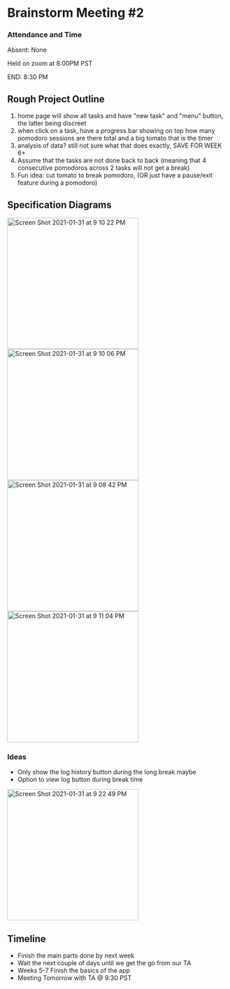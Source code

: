 # Brainstorm Meeting #2

### Attendance and Time
Absent: None 

Held on zoom at 8:00PM PST

END: 8:30 PM

## Rough Project Outline

1. home page will show all tasks and have "new task" and "menu" button, the latter being discreet
2. when click on a task, have a progress bar showing on top how many pomodoro sessions are there total and a big tomato that is the timer
3. analysis of data? still not sure what that does exactly, SAVE FOR WEEK 6+
4. Assume that the tasks are not done back to back (meaning that 4 consecutive pomodoros across 2 tasks will not get a break)
5. Fun idea: cut tomato to break pomodoro, (OR just have a pause/exit feature during a pomodoro)

## Specification Diagrams
<img width="300" alt="Screen Shot 2021-01-31 at 9 10 22 PM" src="https://user-images.githubusercontent.com/50184924/106414003-c9050f00-6408-11eb-9da5-224d4aa51c5d.png">
<img width="300" alt="Screen Shot 2021-01-31 at 9 10 06 PM" src="https://user-images.githubusercontent.com/50184924/106414007-ca363c00-6408-11eb-9eeb-1aa58c6ee543.png">
<img width="300" alt="Screen Shot 2021-01-31 at 9 08 42 PM" src="https://user-images.githubusercontent.com/50184924/106414010-caced280-6408-11eb-8c49-20069555d658.png">
<img width="300" alt="Screen Shot 2021-01-31 at 9 11 04 PM" src="https://user-images.githubusercontent.com/50184924/106414033-d621fe00-6408-11eb-8bba-cc433d9cdc19.png">

### Ideas
- Only show the log history button during the long break maybe
- Option to view log button during break time
<img width="300" alt="Screen Shot 2021-01-31 at 9 22 49 PM" src="https://user-images.githubusercontent.com/50184924/106414704-847a7300-640a-11eb-9e5f-414ec6908aea.png">

## Timeline

- Finish the main parts done by next week
- Wait the next couple of days until we get the go from our TA
- Weeks 5-7 Finish the basics of the app
- Meeting Tomorrow with TA @ 9:30 PST
